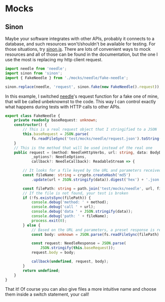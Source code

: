 # Mocks

## Sinon

Maybe your software integrates with other APIs, probably it connects to a database, and such resources won't/shouldn't be available for testing. For those situations, try [sinon.js](https://sinonjs.org/). There are lots of convenient ways to mock resources and all of those can be found in the documentation, but the one I use the most is replacing my http client request.

```Typescript
import needle from 'needle';
import sinon from 'sinon';
import { FakeNeedle } from './mocks/needle/fake-needle';

sinon.replace(needle, 'request', sinon.fake(new FakeNeedle().request));
```

In this example, I switched [needle](https://github.com/tomas/needle#readme)'s request function for a fake one of mine, that will be called unbeknownst to the code. This way I can control exactly what happens during tests with HTTP calls to other APIs.

```Typescript
export class FakeNeedle {
    private readonly baseRequest: unknown;
    constructor() {
        // This is a real request object that I stringified to a JSON
        this.baseRequest = JSON.parse(
            fs.readFileSync('test/mocks/needle/request.json').toString());
    }
    // This is the method that will be used instead of the real one
    public request = (method: NeedleHttpVerbs, url: string, data: BodyData, 
            _options?: NeedleOptions,
            callback?: NeedleCallback): ReadableStream => {

        // It looks for a file keyed by the URL and parameters received.
        const fileName: string = crypto.createHash('md5')
            .update(url + JSON.stringify(data)).digest('hex') + '.json';

        const filePath: string = path.join('test/mocks/needle', url, fileName);
        // If the file is not found, your test is broken
        if (!fs.existsSync(filePath)) {
            console.debug('method: ' + method);
            console.debug('call ' + url);
            console.debug('data ' + JSON.stringify(data));
            console.debug('path: ' + fileName);
            process.exit(0);
        } else {
            // Based on the URL and parameters, a preset response is returned
            const body: unknown = JSON.parse(fs.readFileSync(filePath).toString());

            const request: NeedleResponse = JSON.parse(
                JSON.stringify(this.baseRequest));
            request.body = body;

            callback(undefined, request, body);
        }
        return undefined;
    }
}
```

That it! Of course you can also give files a more intuitive name and choose them inside a switch statement, your call!
